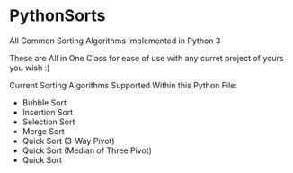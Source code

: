# PythonSorts

All Common Sorting Algorithms Implemented in Python 3

These are All in One Class for ease of use with any curret project of yours you wish :)

Current Sorting Algorithms Supported Within this Python File:

  - Bubble Sort
  - Insertion Sort
  - Selection Sort
  - Merge Sort
  - Quick Sort (3-Way Pivot)
  - Quick Sort (Median of Three Pivot)
  - Quick Sort 
  
 
